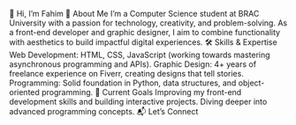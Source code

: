 
👋 Hi, I’m Fahim
🌟 About Me
  I’m a Computer Science student at BRAC University with a passion for technology, creativity, and problem-solving. As a front-end developer and graphic designer, I aim to combine functionality with aesthetics to build impactful digital experiences.
🛠 Skills & Expertise
  Web Development: HTML, CSS, JavaScript (working towards mastering asynchronous programming and APIs).
  Graphic Design: 4+ years of freelance experience on Fiverr, creating designs that tell stories.
  Programming: Solid foundation in Python, data structures, and object-oriented programming.
🚀 Current Goals
  Improving my front-end development skills and building interactive projects.
  Diving deeper into advanced programming concepts.
📬 Let’s Connect
<!---
MdFahim85/MdFahim85 is a ✨ special ✨ repository because its `README.md` (this file) appears on your GitHub profile.
You can click the Preview link to take a look at your changes.
--->
